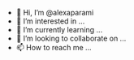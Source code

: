 - 👋 Hi, I’m @alexaparami
- 👀 I’m interested in ...
- 🌱 I’m currently learning ...
- 💞️ I’m looking to collaborate on ...
- 📫 How to reach me ...

<!---
alexaparami/alexaparami is a ✨ special ✨ repository because its `README.md` (this file) appears on your GitHub profile.
You can click the Preview link to take a look at your changes.
--->
